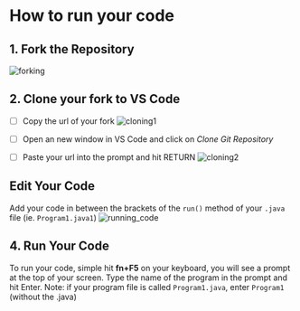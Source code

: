 # How to run your code

## 1. Fork the Repository
![forking](https://github.com/SACHSTech/CodeHS_LessonTemplate/assets/10250018/d03ad6e1-db81-4bed-bec0-69dc68c6e0e8)

## 2. Clone your fork to VS Code

- [ ] Copy the url of your fork
![cloning1](https://github.com/SACHSTech/CodeHS_LessonTemplate/assets/10250018/89142773-789c-4007-8e8e-3ada92524ac2)

- [ ] Open an new window in VS Code and click on *Clone Git Repository*
- [ ] Paste your url into the prompt and hit RETURN
![cloning2](https://github.com/SACHSTech/CodeHS_LessonTemplate/assets/10250018/bb8cf9d7-8552-4c30-b893-0f6029d1a15b)

## Edit Your Code
Add your code in between the brackets of the `run()` method of your `.java` file (ie. `Program1.java1`)
![running_code](https://github.com/SACHSTech/CodeHS_LessonTemplate/assets/10250018/7567ef79-8e51-41c4-9fa3-399bf0908c06)


## 4. Run Your Code
To run your code, simple hit **fn+F5** on your keyboard, you will see a prompt at the top of your screen.  Type the name of the program in the prompt and hit Enter.  Note: if your program file is called `Program1.java`, enter `Program1` (without the .java)

